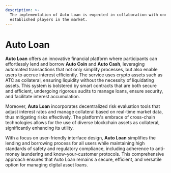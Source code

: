 ```yaml
---
description: >-
  The implementation of Auto Loan is expected in collaboration with one of the
  established players in the market.
---
```


# Auto Loan

**Auto Loan** offers an innovative financial platform where participants can effortlessly lend and borrow **Auto Coin** and **Auto Cash**, leveraging automated transactions that not only simplify processes, but also enable users to accrue interest efficiently. The service uses crypto assets such as ATC as collateral, ensuring liquidity without the necessity of liquidating assets. This system is bolstered by smart contracts that are both secure and efficient, undergoing rigorous audits to manage loans, ensure security, and facilitate interest accumulation.

Moreover, **Auto Loan** incorporates decentralized risk evaluation tools that adjust interest rates and manage collateral based on real-time market data, thus mitigating risks effectively. The platform's embrace of cross-chain technologies allows for the use of diverse blockchain assets as collateral, significantly enhancing its utility.&#x20;

With a focus on user-friendly interface design, **Auto Loan** simplifies the lending and borrowing process for all users while maintaining high standards of safety and regulatory compliance, including adherence to anti-money laundering and know-your-customer protocols. This comprehensive approach ensures that Auto Loan remains a secure, efficient, and versatile option for managing digital asset loans.

